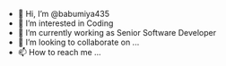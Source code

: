 - 👋 Hi, I’m @babumiya435
- 👀 I’m interested in Coding
- 🌱 I’m currently working as Senior Software Developer
- 💞️ I’m looking to collaborate on ...
- 📫 How to reach me ...

<!---
babumiya435/babumiya435 is a ✨ special ✨ repository because its `README.md` (this file) appears on your GitHub profile.
You can click the Preview link to take a look at your changes.
--->
